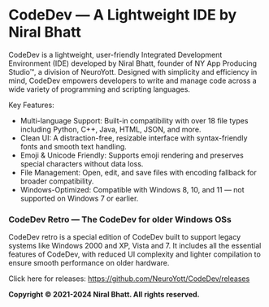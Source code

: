 # CodeDev — A Lightweight IDE by Niral Bhatt
CodeDev is a lightweight, user-friendly Integrated Development Environment (IDE) developed by Niral Bhatt, founder of NY App Producing Studio™, a division of NeuroYott. Designed with simplicity and efficiency in mind, CodeDev empowers developers to write and manage code across a wide variety of programming and scripting languages.

Key Features:
- Multi-language Support: Built-in compatibility with over 18 file types including Python, C++, Java, HTML, JSON, and more.
- Clean UI: A distraction-free, resizable interface with syntax-friendly fonts and smooth text handling.
- Emoji & Unicode Friendly: Supports emoji rendering and preserves special characters without data loss.
- File Management: Open, edit, and save files with encoding fallback for broader compatibility.
- Windows-Optimized: Compatible with Windows 8, 10, and 11 — not supported on Windows 7 or earlier.

### CodeDev Retro — The CodeDev for older Windows OSs
CodeDev retro is a special edition of CodeDev built to support legacy systems like Windows 2000 and XP, Vista and 7. It includes all the essential features of CodeDev, with reduced UI complexity and lighter compilation to ensure smooth performance on older hardware.

Click here for releases: https://github.com/NeuroYott/CodeDev/releases

**Copyright © 2021-2024 Niral Bhatt. All rights reserved.**
